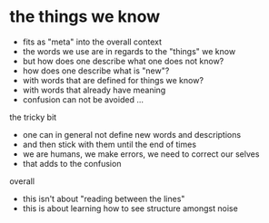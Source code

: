 
<!-- ======================================================================= -->
# the things we know

- fits as "meta" into the overall context
- the words we use are in regards to the "things" we know
- but how does one describe what one does not know?
- how does one describe what is "new"?
- with words that are defined for things we know?
- with words that already have meaning
- confusion can not be avoided ...

the tricky bit

- one can in general not define new words and descriptions
- and then stick with them until the end of times
- we are humans, we make errors, we need to correct our selves
- that adds to the confusion

overall

- this isn't about "reading between the lines"
- this is about learning how to see structure amongst noise

